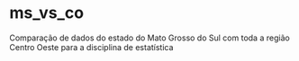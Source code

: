 # ms_vs_co
Comparação de dados do estado do Mato Grosso do Sul com toda a região Centro Oeste para a disciplina de estatística
